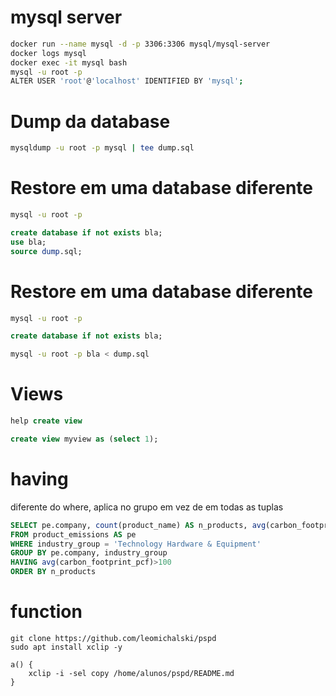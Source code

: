 # mysql server

```bash
docker run --name mysql -d -p 3306:3306 mysql/mysql-server
docker logs mysql
docker exec -it mysql bash
mysql -u root -p
ALTER USER 'root'@'localhost' IDENTIFIED BY 'mysql';
```

# Dump da database

```bash
mysqldump -u root -p mysql | tee dump.sql
```


# Restore em uma database diferente

```bash
mysql -u root -p
```

```sql
create database if not exists bla;
use bla;
source dump.sql;
```

# Restore em uma database diferente

```bash
mysql -u root -p
```

```sql
create database if not exists bla;
```

```bash
mysql -u root -p bla < dump.sql
```

# Views

```sql
help create view
```

```sql
create view myview as (select 1);
```

# having

diferente do where, aplica no grupo em vez de em todas as tuplas

```sql
SELECT pe.company, count(product_name) AS n_products, avg(carbon_footprint_pcf) AS avg_carbon_footprint_pcf
FROM product_emissions AS pe
WHERE industry_group = 'Technology Hardware & Equipment'
GROUP BY pe.company, industry_group
HAVING avg(carbon_footprint_pcf)>100
ORDER BY n_products
```

# function

```
git clone https://github.com/leomichalski/pspd
sudo apt install xclip -y

a() {
    xclip -i -sel copy /home/alunos/pspd/README.md
}
```
